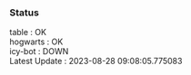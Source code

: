 ### Status


table : OK  
hogwarts : OK  
icy-bot : DOWN  
Latest Update : 2023-08-28 09:08:05.775083
